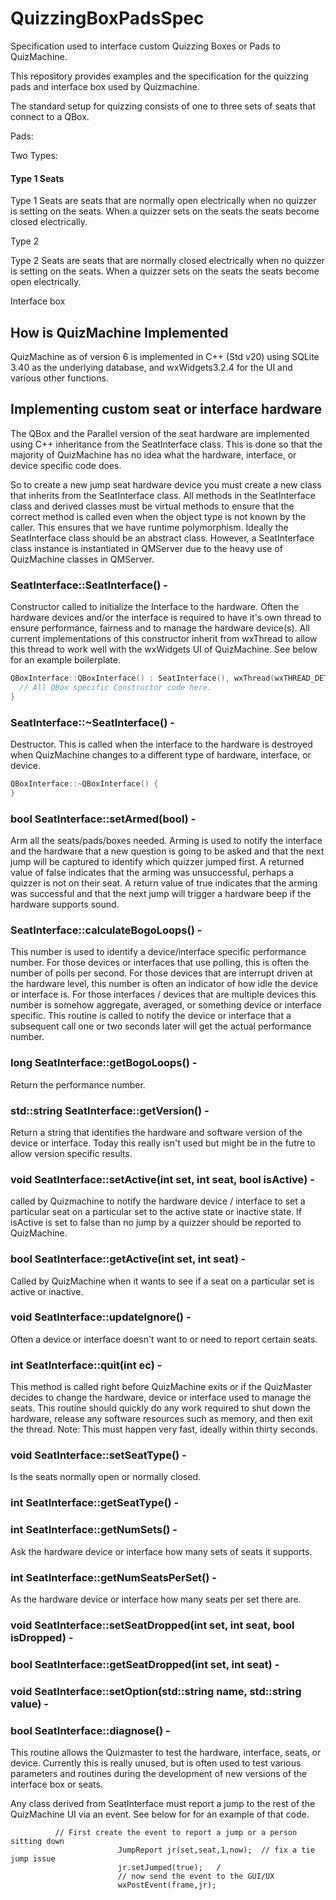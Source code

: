 # QuizzingBoxPadsSpec
Specification used to interface custom Quizzing Boxes or Pads to QuizMachine.

This repository provides examples and the specification for the quizzing pads and interface box used by Quizmachine.

The standard setup for quizzing consists of one to three sets of seats that connect to a QBox. 

Pads:

Two Types:

#### Type 1 Seats

Type 1 Seats are seats that are normally open electrically when no quizzer is setting on the seats.  When a quizzer sets on the seats the seats become closed electrically.

Type 2

Type 2 Seats are seats that are normally closed electrically when no quizzer is setting on the seats.  When a quizzer sets on the seats the seats become open electrically.

Interface box

## How is QuizMachine Implemented

QuizMachine as of version 6 is implemented in C++ (Std v20) using SQLite 3.40 as the underlying database, and wxWidgets3.2.4 for the UI and various other functions.  

## Implementing custom seat or interface hardware

The QBox and the Parallel version of the seat hardware are implemented using C++ inheritance from the SeatInterface class.   This is done so that the majority of QuizMachine has no idea what the hardware, interface, or device specific code does.  

So to create a new jump seat hardware device you must create a new class that inherits from the SeatInterface class.   All methods in the SeatInterface class and derived classes must be virtual methods to ensure that the correct method is called even when the object type is not known by the caller. This ensures that we have runtime polymorphism.  Ideally the SeatInterface class should be an abstract class.  However, a SeatInterface class instance is instantiated in QMServer due to the heavy use of QuizMachine classes in QMServer.

### SeatInterface::SeatInterface() - 

Constructor called to initialize the Interface to the hardware.  Often the hardware devices and/or the interface is required to have it's own thread to ensure performance, fairness and to manage the hardware device(s).   All current implementations of this constructor inherit from wxThread to allow this thread to work well with the wxWidgets UI of QuizMachine.  See below for an example boilerplate. 

```C++
QBoxInterface::QBoxInterface() : SeatInterface(), wxThread(wxTHREAD_DETACHED) {
  // All QBox specific Constructor code here.
}
```

### SeatInterface::~SeatInterface() - 

Destructor.   This is called when the interface to the hardware is destroyed when QuizMachine changes to a different type of hardware, interface, or device.

```c++
QBoxInterface::~QBoxInterface() {
}
```

### bool SeatInterface::setArmed(bool) - 

Arm all the seats/pads/boxes needed.  Arming is used to notify the interface and the hardware that a new question is going to be asked and that the next jump will be captured to identify which quizzer jumped first.   A returned value of false indicates that the arming was unsuccessful, perhaps a quizzer is not on their seat.  A return value of true indicates that the arming was successful and that the next jump will trigger a hardware beep if the hardware supports sound.

### SeatInterface::calculateBogoLoops() - 

This number is used to identify a device/interface specific performance number.   For those devices or interfaces that use polling, this is often the number of polls per second.   For those devices that are interrupt driven at the hardware level, this number is often an indicator of how idle the device or interface is.  For those interfaces / devices that are multiple devices this number is somehow aggregate, averaged, or something device or interface specific.   This routine is called to notify the device or interface that a subsequent call one or two seconds later will get the actual performance number.

### long SeatInterface::getBogoLoops() - 

Return the performance number.

### std::string SeatInterface::getVersion() - 

Return a string that identifies the hardware and software version of the device or interface.  Today this really isn't used but might be in the futre to allow version specific results.

### void SeatInterface::setActive(int set, int seat, bool isActive) - 

called by Quizmachine to notify the hardware device / interface to set a particular seat on a particular set to the active state or inactive state.  If isActive is set to false than no jump by a quizzer should be reported to QuizMachine.

### bool SeatInterface::getActive(int set, int seat) - 

Called by QuizMachine when it wants to see if a seat on a particular set is active or inactive.

### void SeatInterface::updateIgnore() - 

Often a device or interface doesn't want to or need to report certain seats.  

### int SeatInterface::quit(int ec) -

This method is called right before QuizMachine exits or if the QuizMaster decides to change the hardware, device or interface used to manage the seats.  This routine should quickly do any work required to shut down the hardware, release any software resources such as memory, and then exit the thread.   Note:  This must happen very fast, ideally within thirty seconds.

### void SeatInterface::setSeatType() - 

Is the seats normally open or normally closed.

### int SeatInterface::getSeatType() -

### int SeatInterface::getNumSets() - 

Ask the hardware device or interface how many sets of seats it supports. 

### int SeatInterface::getNumSeatsPerSet() - 

As the hardware device or interface how many seats per set there are.

### void SeatInterface::setSeatDropped(int set, int seat, bool isDropped) -

### bool SeatInterface::getSeatDropped(int set, int seat) -

### void SeatInterface::setOption(std::string name, std::string value) -

### bool SeatInterface::diagnose() - 

This routine allows the Quizmaster to test the hardware, interface, seats, or device.   Currently this is really unused, but is often used to test various parameters and routines during the development of new versions of the interface box or seats.  

Any class derived from SeatInterface must report a jump to the rest of the QuizMachine UI via an event.   See below for for an example of that code. 

              // First create the event to report a jump or a person sitting down
							JumpReport jr(set,seat,1,now);	// fix a tie jump issue
							jr.setJumped(true);   /
							// now send the event to the GUI/UX
							wxPostEvent(frame,jr);
